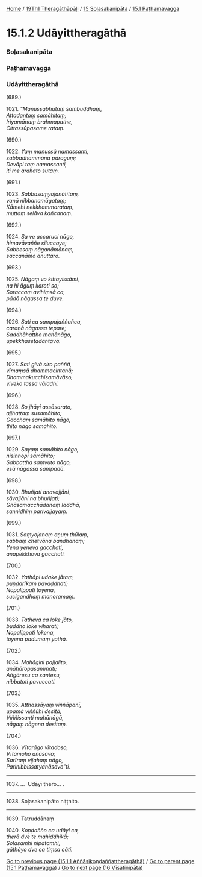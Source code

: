 
[Home](/) / [19Th1 Theragāthāpāḷi](../../../19Th1.md) / [15 Soḷasakanipāta](../../15.md) / [15.1 Paṭhamavagga](../15.1.md)

# 15.1.2 Udāyittheragāthā

### Soḷasakanipāta

### Paṭhamavagga

### Udāyittheragāthā

(689.)

1021\. _“Manussabhūtaṃ sambuddhaṃ,_  
_Attadantaṃ samāhitaṃ;_  
_Iriyamānaṃ brahmapathe,_  
_Cittassūpasame rataṃ._  


(690.)

1022\. _Yaṃ manussā namassanti,_  
_sabbadhammāna pāraguṃ;_  
_Devāpi taṃ namassanti,_  
_iti me arahato sutaṃ._  


(691.)

1023\. _Sabbasaṃyojanātītaṃ,_  
_vanā nibbanamāgataṃ;_  
_Kāmehi nekkhammarataṃ,_  
_muttaṃ selāva kañcanaṃ._  


(692.)

1024\. _Sa ve accaruci nāgo,_  
_himavāvaññe siluccaye;_  
_Sabbesaṃ nāganāmānaṃ,_  
_saccanāmo anuttaro._  


(693.)

1025\. _Nāgaṃ vo kittayissāmi,_  
_na hi āguṃ karoti so;_  
_Soraccaṃ avihiṃsā ca,_  
_pādā nāgassa te duve._  


(694.)

1026\. _Sati ca sampajaññañca,_  
_caraṇā nāgassa tepare;_  
_Saddhāhattho mahānāgo,_  
_upekkhāsetadantavā._  


(695.)

1027\. _Sati gīvā siro paññā,_  
_vīmaṃsā dhammacintanā;_  
_Dhammakucchisamāvāso,_  
_viveko tassa vāladhi._  


(696.)

1028\. _So jhāyī assāsarato,_  
_ajjhattaṃ susamāhito;_  
_Gacchaṃ samāhito nāgo,_  
_ṭhito nāgo samāhito._  


(697.)

1029\. _Sayaṃ samāhito nāgo,_  
_nisinnopi samāhito;_  
_Sabbattha saṃvuto nāgo,_  
_esā nāgassa sampadā._  


(698.)

1030\. _Bhuñjati anavajjāni,_  
_sāvajjāni na bhuñjati;_  
_Ghāsamacchādanaṃ laddhā,_  
_sannidhiṃ parivajjayaṃ._  


(699.)

1031\. _Saṃyojanaṃ aṇuṃ thūlaṃ,_  
_sabbaṃ chetvāna bandhanaṃ;_  
_Yena yeneva gacchati,_  
_anapekkhova gacchati._  


(700.)

1032\. _Yathāpi udake jātaṃ,_  
_puṇḍarīkaṃ pavaḍḍhati;_  
_Nopalippati toyena,_  
_sucigandhaṃ manoramaṃ._  


(701.)

1033\. _Tatheva ca loke jāto,_  
_buddho loke viharati;_  
_Nopalippati lokena,_  
_toyena padumaṃ yathā._  


(702.)

1034\. _Mahāgini pajjalito,_  
_anāhāropasammati;_  
_Aṅgāresu ca santesu,_  
_nibbutoti pavuccati._  


(703.)

1035\. _Atthassāyaṃ viññāpanī,_  
_upamā viññūhi desitā;_  
_Viññissanti mahānāgā,_  
_nāgaṃ nāgena desitaṃ._  


(704.)

1036\. _Vītarāgo vītadoso,_  
_Vītamoho anāsavo;_  
_Sarīraṃ vijahaṃ nāgo,_  
_Parinibbissatyanāsavo”ti._  


---

1037\. …  Udāyī thero… .



---

1038\. Soḷasakanipāto niṭṭhito.



---

1039\. Tatruddānaṃ



1040\. _Koṇḍañño ca udāyī ca,_  
_therā dve te mahiddhikā;_  
_Soḷasamhi nipātamhi,_  
_gāthāyo dve ca tiṃsa cāti._  


[Go to previous page (15.1.1 Aññāsikoṇḍaññattheragāthā)](15.1.1.md) / [Go to parent page (15.1 Paṭhamavagga)](../15.1.md) / [Go to next page (16 Vīsatinipāta)](../../16.md)


